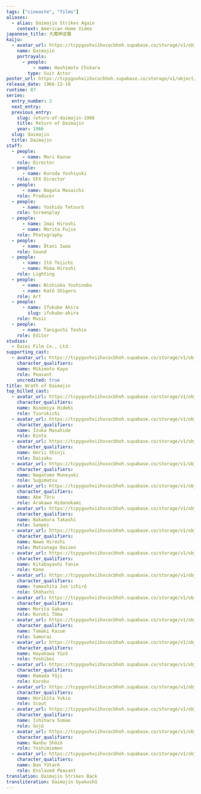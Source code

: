 ```yaml
---
tags: ["cineaste", "films"]
aliases:
  - alias: Daimajin Strikes Again
    context: American Home Video
japanese_title: 大魔神逆襲
kaiju:
  - avatar_url: https://tcpyguvhxiihxcocbhoh.supabase.co/storage/v1/object/public/godzilla-cineaste-public/content/films/wrath-of-daimajin-1966/kaiju-avatars/chikara-hashimoto-0.jpg?t=2023-09-04T18%3A25%3A51.268Z
    name: Daimajin
    portrayals:
      - people:
          - name: Hashimoto Chikara
        type: Suit Actor
poster_url: https://tcpyguvhxiihxcocbhoh.supabase.co/storage/v1/object/public/godzilla-cineaste-public/content/films/wrath-of-daimajin-1966/posters/daimajin-strikes-again-1966.jpg
release_date: 1966-12-10
runtime: 87
series:
  entry_number: 3
  next_entry:
  previous_entry:
    slug: return-of-daimajin-1966
    title: Return of Daimajin
    year: 1966
  slug: daimajin
  title: Daimajin
staff:
  - people:
      - name: Mori Kazuo
    role: Director
  - people:
      - name: Kuroda Yoshiyuki
    role: SFX Director
  - people:
      - name: Nagata Masaichi
    role: Producer
  - people:
      - name: Yoshida Tetsurô
    role: Screenplay
  - people:
      - name: Imai Hiroshi
      - name: Morita Fujio
    role: Photography
  - people:
      - name: Ôtani Iwao
    role: Sound
  - people:
      - name: Itô Teiichi
      - name: Mima Hiroshi
    role: Lighting
  - people:
      - name: Nishioka Yoshinobu
      - name: Katô Shigeru
    role: Art
  - people:
      - name: Ifukube Akira
        slug: ifukube-akira
    role: Music
  - people:
      - name: Taniguchi Toshio
    role: Editor
studios:
  - Daiei Film Co., Ltd.
supporting_cast:
  - avatar_url: https://tcpyguvhxiihxcocbhoh.supabase.co/storage/v1/object/public/godzilla-cineaste-public/content/films/wrath-of-daimajin-1966/cast-avatars/kayo-mikimoto-0.jpg
    character_qualifiers:
    name: Mikimoto Kayo
    role: Peasant
    uncredited: true
title: Wrath of Daimajin
top_billed_cast:
  - avatar_url: https://tcpyguvhxiihxcocbhoh.supabase.co/storage/v1/object/public/godzilla-cineaste-public/content/films/wrath-of-daimajin-1966/cast-avatars/hideki-ninomiya-0.jpg
    character_qualifiers:
    name: Ninomiya Hideki
    role: Tsurukichi
  - avatar_url: https://tcpyguvhxiihxcocbhoh.supabase.co/storage/v1/object/public/godzilla-cineaste-public/content/films/wrath-of-daimajin-1966/cast-avatars/makihide-iizuka-0.jpg
    character_qualifiers:
    name: Îzuka Masahide
    role: Kinta
  - avatar_url: https://tcpyguvhxiihxcocbhoh.supabase.co/storage/v1/object/public/godzilla-cineaste-public/content/films/wrath-of-daimajin-1966/cast-avatars/shinji-horii-0.jpg
    character_qualifiers:
    name: Horii Shinji
    role: Daisaku
  - avatar_url: https://tcpyguvhxiihxcocbhoh.supabase.co/storage/v1/object/public/godzilla-cineaste-public/content/films/wrath-of-daimajin-1966/cast-avatars/masayuki-nagatomo-0.jpg
    character_qualifiers:
    name: Nagatomo Muneyuki
    role: Sugimatsu
  - avatar_url: https://tcpyguvhxiihxcocbhoh.supabase.co/storage/v1/object/public/godzilla-cineaste-public/content/films/wrath-of-daimajin-1966/cast-avatars/toru-abe-0.jpg
    character_qualifiers:
    name: Abe Tôru
    role: Arakawa Hidanokami
  - avatar_url: https://tcpyguvhxiihxcocbhoh.supabase.co/storage/v1/object/public/godzilla-cineaste-public/content/films/wrath-of-daimajin-1966/cast-avatars/takashi-nakamura-0.jpg
    character_qualifiers:
    name: Nakamura Takashi
    role: Sanpei
  - avatar_url: https://tcpyguvhxiihxcocbhoh.supabase.co/storage/v1/object/public/godzilla-cineaste-public/content/films/wrath-of-daimajin-1966/cast-avatars/hiroshi-nawa-0.jpg
    character_qualifiers:
    name: Nawa Hiroshi
    role: Matsunaga Daizen
  - avatar_url: https://tcpyguvhxiihxcocbhoh.supabase.co/storage/v1/object/public/godzilla-cineaste-public/content/films/wrath-of-daimajin-1966/cast-avatars/tanie-kitabayashi-0.jpg
    character_qualifiers:
    name: Kitabayashi Tanie
    role: Kane
  - avatar_url: https://tcpyguvhxiihxcocbhoh.supabase.co/storage/v1/object/public/godzilla-cineaste-public/content/films/wrath-of-daimajin-1966/cast-avatars/junichiro-yamashita-0.jpg
    character_qualifiers:
    name: Yamashita Jun'ichirô
    role: Shôhachi
  - avatar_url: https://tcpyguvhxiihxcocbhoh.supabase.co/storage/v1/object/public/godzilla-cineaste-public/content/films/wrath-of-daimajin-1966/cast-avatars/gakuya-morita-0.jpg
    character_qualifiers:
    name: Morita Gakuya
    role: Kuroki Tôma
  - avatar_url: https://tcpyguvhxiihxcocbhoh.supabase.co/storage/v1/object/public/godzilla-cineaste-public/content/films/wrath-of-daimajin-1966/cast-avatars/kazue-tamaki-0.jpg
    character_qualifiers:
    name: Tamaki Kazue
    role: Samurai
  - avatar_url: https://tcpyguvhxiihxcocbhoh.supabase.co/storage/v1/object/public/godzilla-cineaste-public/content/films/wrath-of-daimajin-1966/cast-avatars/yuzo-hayakawa-0.jpg
    character_qualifiers:
    name: Hayakawa Yûzô
    role: Yoshibei
  - avatar_url: https://tcpyguvhxiihxcocbhoh.supabase.co/storage/v1/object/public/godzilla-cineaste-public/content/films/wrath-of-daimajin-1966/cast-avatars/yuji-hamada-0.jpg
    character_qualifiers:
    name: Hamada Yûji
    role: Koroku
  - avatar_url: https://tcpyguvhxiihxcocbhoh.supabase.co/storage/v1/object/public/godzilla-cineaste-public/content/films/wrath-of-daimajin-1966/cast-avatars/yukio-horikita-0.jpg
    character_qualifiers:
    name: Horikita Yukio
    role: Scout
  - avatar_url: https://tcpyguvhxiihxcocbhoh.supabase.co/storage/v1/object/public/godzilla-cineaste-public/content/films/wrath-of-daimajin-1966/cast-avatars/sumao-ishihara-0.jpg
    character_qualifiers:
    name: Ishihara Sumao
    role: Gojû
  - avatar_url: https://tcpyguvhxiihxcocbhoh.supabase.co/storage/v1/object/public/godzilla-cineaste-public/content/films/wrath-of-daimajin-1966/cast-avatars/shozo-nanbu-0.jpg
    character_qualifiers:
    name: Nanbu Shôzô
    role: Yoshimiemon
  - avatar_url: https://tcpyguvhxiihxcocbhoh.supabase.co/storage/v1/object/public/godzilla-cineaste-public/content/films/wrath-of-daimajin-1966/cast-avatars/yutaro-ban-0.jpg
    character_qualifiers:
    name: Ban Yûtarô
    role: Enslaved Peasant
translation: Daimajin Strikes Back
transliteration: Daimajin Gyakushû
---
```

